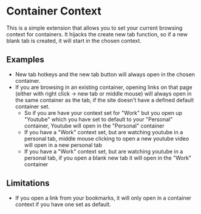# Container Context
This is a simple extension that allows you to set your current browsing context for containers. It hijacks the create new tab function, so if a new blank tab is created, it will start in the chosen context.

## Examples
- New tab hotkeys and the new tab button will always open in the chosen container.
- If you are browsing in an existing container, opening links on that page (either with right click -> new tab or middle mouse) will always open in the same container as the tab, if the site doesn't have a defined default container set. 
  - So if you are have your context set for "Work" but you open up "Youtube" which you have set to default to your "Personal" container, Youtube will open in the "Personal" container
  - If you have a "Work" context set, but are watching youtube in a personal tab, middle mouse clicking to open a new youtube video will open in a new personal tab
  - If you have a "Work" context set, but are watching youtube in a personal tab, if you open a blank new tab it will open in the "Work" container

## Limitations
- If you open a link from your bookmarks, it will only open in a container context if you have one set as default. 
